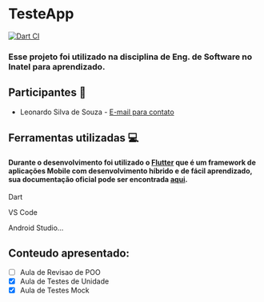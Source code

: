 # TesteApp

[![Dart CI](https://github.com/Leo18ss/testeapp/actions/workflows/dart.yml/badge.svg)](https://github.com/Leo18ss/testeapp/actions/workflows/dart.yml)

### Esse projeto foi utilizado na disciplina de Eng. de Software no Inatel para aprendizado.

## Participantes :man:

- Leonardo Silva de Souza - [E-mail para contato](leonardosilva@gec.inatel.br)

## Ferramentas utilizadas :computer:

#### Durante o desenvolvimento foi utilizado o [Flutter](https://flutter.dev/) que é um framework de aplicações Mobile com desenvolvimento híbrido e de fácil aprendizado, sua documentação oficial pode ser encontrada [aqui](https://docs.flutter.dev/).

Dart

VS Code

Android Studio...

## Conteudo apresentado:

- [ ] Aula de Revisao de POO
- [X] Aula de Testes de Unidade
- [X] Aula de Testes Mock
